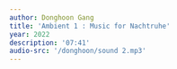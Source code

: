```yaml
---
author: Donghoon Gang
title: 'Ambient 1 : Music for Nachtruhe'
year: 2022
description: '07:41'
audio-src: '/donghoon/sound 2.mp3'
---
```

